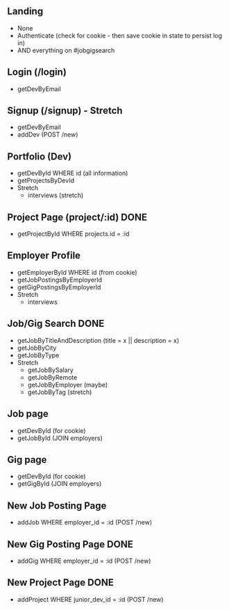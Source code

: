 ## Landing

- None
- Authenticate (check for cookie - then save cookie in state to persist log in)
- AND everything on #jobgigsearch

## Login (/login)

- getDevByEmail

## Signup (/signup) - Stretch

- getDevByEmail
- addDev (POST /new)

## Portfolio (Dev)

- getDevById WHERE id (all information)
- getProjectsByDevId
- Stretch
  - interviews (stretch)

## Project Page (project/:id) DONE

- getProjectById WHERE projects.id = :id

## Employer Profile

- getEmployerById WHERE id (from cookie)
- getJobPostingsByEmployerId
- getGigPostingsByEmployerId
- Stretch
  - interviews

## Job/Gig Search DONE

- getJobByTitleAndDescription (title = x || description = x)
- getJobByCity
- getJobByType
- Stretch
  - getJobBySalary
  - getJobByRemote
  - getJobByEmployer (maybe)
  - getJobByTag (stretch)

## Job page

- getDevById (for cookie)
- getJobById (JOIN employers)

## Gig page

- getDevById (for cookie)
- getGigById (JOIN employers)

## New Job Posting Page

- addJob WHERE employer_id = :id (POST /new)

## New Gig Posting Page DONE

- addGig WHERE employer_id = :id (POST /new)

## New Project Page DONE

- addProject WHERE junior_dev_id = :id (POST /new)
